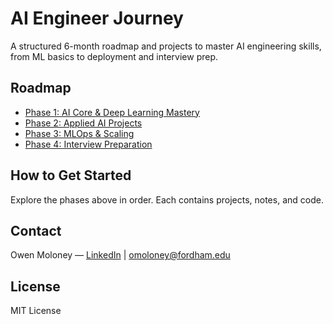 # AI Engineer Journey

A structured 6-month roadmap and projects to master AI engineering skills, from ML basics to deployment and interview prep.

## Roadmap

- [Phase 1: AI Core & Deep Learning Mastery](./Phase_1_AI_Core_Deep_Learning_Mastery)
- [Phase 2: Applied AI Projects](./Phase_2_Applied_AI_Projects)
- [Phase 3: MLOps & Scaling](./Phase_3_MLOps_Scaling)
- [Phase 4: Interview Preparation](./Phase_4_Interview_Prep)

## How to Get Started

Explore the phases above in order. Each contains projects, notes, and code.

## Contact

Owen Moloney — [LinkedIn](https://linkedin.com/in/owenmoloney) | omoloney@fordham.edu

## License

MIT License
